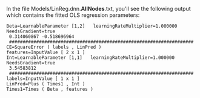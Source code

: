 
In the file Models/LinReg.dnn.__AllNodes__.txt, you'll see the following output
which contains the fitted OLS regression parameters:


``` 
Beta=LearnableParameter [1,2]   learningRateMultiplier=1.000000  NeedsGradient=true 
 0.314060867 -0.518696964 
 #################################################################### 
CE=SquareError ( labels , LinPred ) 
features=InputValue [ 2 x 1 ] 
Int=LearnableParameter [1,1]   learningRateMultiplier=1.000000  NeedsGradient=true 
 3.54583812 
 #################################################################### 
labels=InputValue [ 1 x 1 ] 
LinPred=Plus ( Times1 , Int ) 
Times1=Times ( Beta , features )
```
